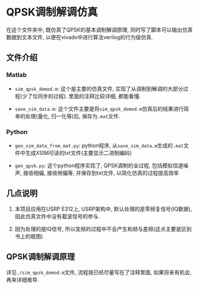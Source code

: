 # QPSK调制解调仿真

在这个文件夹中, 既仿真了QPSK的基本调制解调原理, 同时写了脚本可以输出仿真数据到文本文件, 以便在vivado中进行算法verilog的行为级仿真.

## 文件介绍

### Matlab

- `sim_qpsk_demod.m`: 这个是主要的仿真文件, 实现了从调制到解调的大部分过程(少了位同步的过程). 里面的注释比较详细, 都能看懂.

- `save_sim_data.m`: 这个文件主要是将`sim_qpsk_demod.m`仿真后的结果进行简单的处理(量化, 归一化等)后, 保存为`.mat`文件.

### Python

- `gen_sim_data_from_mat.py`: python程序, 从`save_sim_data.m`生成的`.mat`文件中生成XSIM可读的txt文件(主要显示二进制编码)

- `gen_qpsk.py`: 这个python程序实现了, QPSK调制的全过程, 包括模拟信道噪声, 接收相偏, 接收频偏等, 并保存到txt文件, 以简化仿真的过程提高效率

## 几点说明

1. 本项目应用在USRP E312上, USRP架构中, 默认处理的是零频复信号(IQ数据), 因此仿真文件中没有载波信号的参与.

2. 因为处理的是IQ信号, 所以变频的过程中不会产生和频与差频(这点主要是区别书上的框图)

## QPSK调制解调原理

详见`./sim_qpsk_demod.m`文件, 流程我已经尽量写在了注释里面, 如果将来有机会, 再来详细推导.
